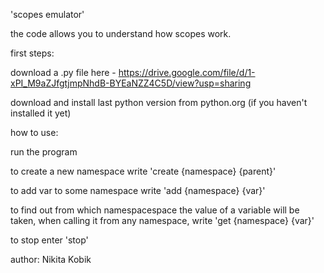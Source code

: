 'scopes emulator'

the code allows you to understand how scopes work.


first steps:

download a .py file here - https://drive.google.com/file/d/1-xPI_M9aZJfgtjmpNhdB-BYEaNZZ4C5D/view?usp=sharing

download and install last python version from python.org (if you haven't installed it yet)

how to use:

run the program

to create a new namespace write 'create {namespace} {parent}'

to add var to some namespace write 'add {namespace} {var}'

to find out from which namespacespace the value of a variable will be taken, when calling it from any namespace, write 'get {namespace} {var}'

to stop enter 'stop'


author: Nikita Kobik
